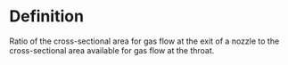 # Definition

Ratio of the cross-sectional area for gas flow at the exit of a nozzle
to the cross-sectional area available for gas flow at the throat.
